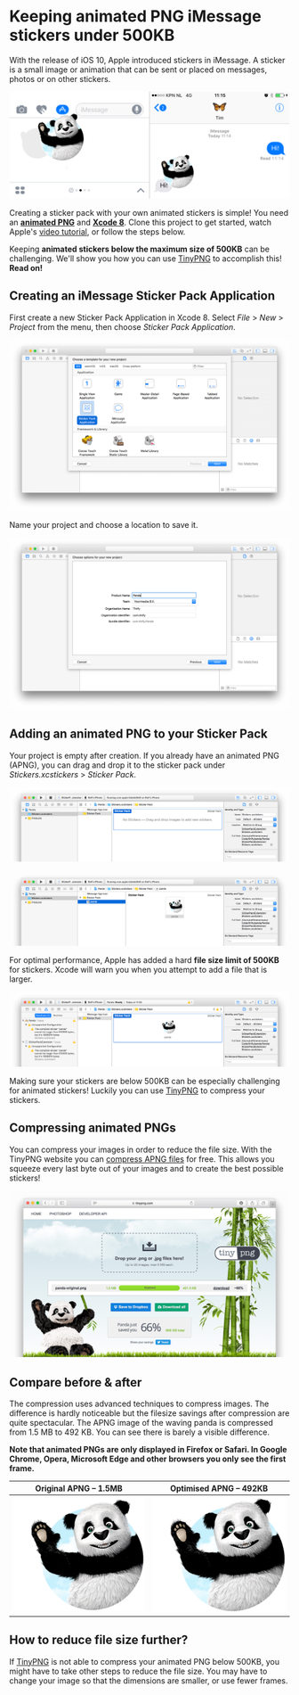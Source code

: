 # Keeping animated PNG iMessage stickers under 500KB

With the release of iOS 10, Apple introduced stickers in iMessage. A sticker
is a small image or animation that can be sent or placed on messages, photos
or on other stickers.

![iMessage panda sticker](/Screenshots/sticker-example-animated.gif?raw=true "iMessage panda sticker")

Creating a sticker pack with your own animated stickers is simple! You need an
**[animated PNG](https://en.wikipedia.org/wiki/APNG)** and
**[Xcode 8](https://developer.apple.com/xcode/)**.
Clone this project to get started, watch Apple's
[video tutorial](https://developer.apple.com/videos/play/tutorials/building-sticker-packs/),
or follow the steps below.

Keeping **animated stickers below the maximum size of 500KB** can be
challenging. We'll show you how you can use [TinyPNG](https://tinypng.com) to
accomplish this! **Read on!**

## Creating an iMessage Sticker Pack Application

First create a new Sticker Pack Application in Xcode 8. Select *File* > *New* >
*Project* from the menu, then choose *Sticker Pack Application*.

![Create new project, step 1](/Screenshots/new-project-1.png?raw=true "Create new project, step 1")

Name your project and choose a location to save it.

![Create new project, step 2](/Screenshots/new-project-2.png?raw=true "Create new project, step 2")

## Adding an animated PNG to your Sticker Pack

Your project is empty after creation. If you already have an animated PNG
(APNG), you can drag and drop it to the sticker pack under
*Stickers.xcstickers* > *Sticker Pack*.

![Empty project](/Screenshots/project-empty.png?raw=true "Empty project")

![Drag and drop sticker](/Screenshots/project-panda.png?raw=true "Drag and drop sticker")

For optimal performance, Apple has added a hard **file size limit of 500KB**
for stickers. Xcode will warn you when you attempt to add a file that is
larger.

![Error when over 500KB](/Screenshots/project-too-large.png?raw=true "Error when over 500KB")

Making sure your stickers are below 500KB can be especially challenging for
animated stickers! Luckily you can use [TinyPNG](https://tinypng.com) to
compress your stickers.

## Compressing animated PNGs

You can compress your images in order to reduce the file size. With the
TinyPNG website you can [compress APNG files](https://tinypng.com) for free.
This allows you squeeze every last byte out of your images and to create the
best possible stickers!

![APNG is now under 500KB](/Screenshots/tinypng-compression.png?raw=true "APNG is now under 500KB")

## Compare before & after

The compression uses advanced techniques to compress images. The difference is
hardly noticeable but the filesize savings after compression are quite
spectacular. The APNG image of the waving panda is compressed from 1.5 MB to
492 KB. You can see there is barely a visible difference.

**Note that animated PNGs are only displayed in Firefox or Safari. In Google
Chrome, Opera, Microsoft Edge and other browsers you only see the first
frame.**

Original APNG – 1.5MB | Optimised APNG – 492KB
----------------------------- | ------------------------------
![Original](/Source/panda-original.png?raw=true "Original") | ![Compressed](/StickerPackExtension/Stickers.xcstickers/Sticker%20Pack.stickerpack/panda.sticker/panda.png?raw=true "Compressed")

## How to reduce file size further?

If [TinyPNG](https://tinypng.com) is not able to compress your animated PNG
below 500KB, you might have to take other steps to reduce the file size. You
may have to change your image so that the dimensions are smaller, or use fewer
frames.
